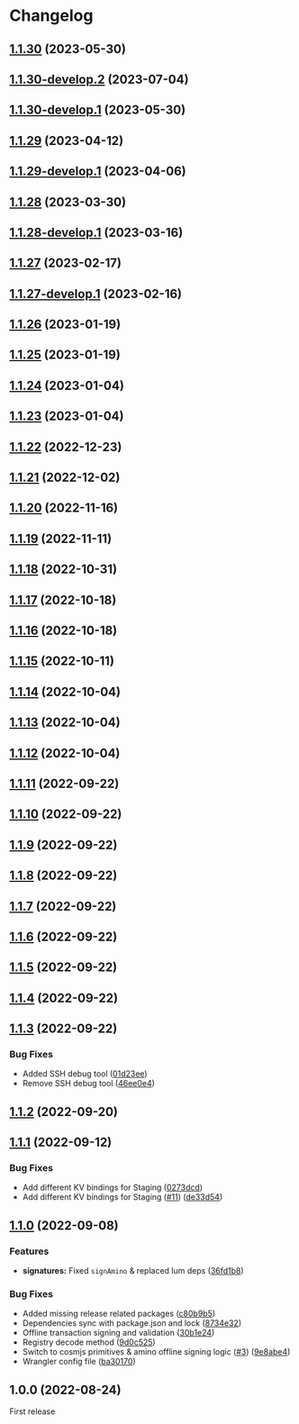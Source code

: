 # Changelog

## [1.1.30](https://github.com/cheqd/secret-box-service/compare/1.1.29...1.1.30) (2023-05-30)

## [1.1.30-develop.2](https://github.com/cheqd/secret-box-service/compare/1.1.30-develop.1...1.1.30-develop.2) (2023-07-04)

## [1.1.30-develop.1](https://github.com/cheqd/secret-box-service/compare/1.1.29...1.1.30-develop.1) (2023-05-30)

## [1.1.29](https://github.com/cheqd/secret-box-service/compare/1.1.28...1.1.29) (2023-04-12)

## [1.1.29-develop.1](https://github.com/cheqd/secret-box-service/compare/1.1.28...1.1.29-develop.1) (2023-04-06)

## [1.1.28](https://github.com/cheqd/secret-box-service/compare/1.1.27...1.1.28) (2023-03-30)

## [1.1.28-develop.1](https://github.com/cheqd/secret-box-service/compare/1.1.27...1.1.28-develop.1) (2023-03-16)

## [1.1.27](https://github.com/cheqd/secret-box-service/compare/1.1.26...1.1.27) (2023-02-17)

## [1.1.27-develop.1](https://github.com/cheqd/secret-box-service/compare/1.1.26...1.1.27-develop.1) (2023-02-16)

## [1.1.26](https://github.com/cheqd/secret-box-service/compare/1.1.25...1.1.26) (2023-01-19)

## [1.1.25](https://github.com/cheqd/secret-box-service/compare/1.1.24...1.1.25) (2023-01-19)

## [1.1.24](https://github.com/cheqd/secret-box-service/compare/1.1.23...1.1.24) (2023-01-04)

## [1.1.23](https://github.com/cheqd/secret-box-service/compare/1.1.22...1.1.23) (2023-01-04)

## [1.1.22](https://github.com/cheqd/secret-box-service/compare/1.1.21...1.1.22) (2022-12-23)

## [1.1.21](https://github.com/cheqd/secret-box-service/compare/1.1.20...1.1.21) (2022-12-02)

## [1.1.20](https://github.com/cheqd/secret-box-service/compare/1.1.19...1.1.20) (2022-11-16)

## [1.1.19](https://github.com/cheqd/secret-box-service/compare/1.1.18...1.1.19) (2022-11-11)

## [1.1.18](https://github.com/cheqd/secret-box-service/compare/1.1.17...1.1.18) (2022-10-31)

## [1.1.17](https://github.com/cheqd/secret-box-service/compare/1.1.16...1.1.17) (2022-10-18)

## [1.1.16](https://github.com/cheqd/secret-box-service/compare/1.1.15...1.1.16) (2022-10-18)

## [1.1.15](https://github.com/cheqd/secret-box-service/compare/1.1.14...1.1.15) (2022-10-11)

## [1.1.14](https://github.com/cheqd/secret-box-service/compare/1.1.13...1.1.14) (2022-10-04)

## [1.1.13](https://github.com/cheqd/secret-box-service/compare/1.1.12...1.1.13) (2022-10-04)

## [1.1.12](https://github.com/cheqd/secret-box-service/compare/1.1.11...1.1.12) (2022-10-04)

## [1.1.11](https://github.com/cheqd/secret-box-service/compare/1.1.10...1.1.11) (2022-09-22)

## [1.1.10](https://github.com/cheqd/secret-box-service/compare/1.1.9...1.1.10) (2022-09-22)

## [1.1.9](https://github.com/cheqd/secret-box-service/compare/1.1.8...1.1.9) (2022-09-22)

## [1.1.8](https://github.com/cheqd/secret-box-service/compare/1.1.7...1.1.8) (2022-09-22)

## [1.1.7](https://github.com/cheqd/secret-box-service/compare/1.1.6...1.1.7) (2022-09-22)

## [1.1.6](https://github.com/cheqd/secret-box-service/compare/1.1.5...1.1.6) (2022-09-22)

## [1.1.5](https://github.com/cheqd/secret-box-service/compare/1.1.4...1.1.5) (2022-09-22)

## [1.1.4](https://github.com/cheqd/secret-box-service/compare/1.1.3...1.1.4) (2022-09-22)

## [1.1.3](https://github.com/cheqd/secret-box-service/compare/1.1.2...1.1.3) (2022-09-22)


### Bug Fixes

* Added SSH debug tool ([01d23ee](https://github.com/cheqd/secret-box-service/commit/01d23ee30c14ccf287167374ed56a0934b9d061e))
* Remove SSH debug tool ([46ee0e4](https://github.com/cheqd/secret-box-service/commit/46ee0e4a1e338fa3b94487b2673dda8bfbcc60b2))

## [1.1.2](https://github.com/cheqd/secret-box-service/compare/1.1.1...1.1.2) (2022-09-20)

## [1.1.1](https://github.com/cheqd/secret-box-service/compare/1.1.0...1.1.1) (2022-09-12)

### Bug Fixes

* Add different KV bindings for Staging ([0273dcd](https://github.com/cheqd/secret-box-service/commit/0273dcd722c672d59070139cf1b93c32740476b7))
* Add different KV bindings for Staging ([#11](https://github.com/cheqd/secret-box-service/issues/11)) ([de33d54](https://github.com/cheqd/secret-box-service/commit/de33d548b4587d22bd9f14b5c2d0c81c1f7ecff7))

## [1.1.0](https://github.com/cheqd/secret-box-service/compare/1.0.0...1.1.0) (2022-09-08)

### Features

* **signatures:** Fixed `signAmino` & replaced lum deps ([36fd1b8](https://github.com/cheqd/secret-box-service/commit/36fd1b81b7ad20bbd36375b59d87a79b4cf5a927))

### Bug Fixes

* Added missing release related packages ([c80b9b5](https://github.com/cheqd/secret-box-service/commit/c80b9b588f2b605152efdc66a92f11c18a047dd6))
* Dependencies sync with package.json and lock ([8734e32](https://github.com/cheqd/secret-box-service/commit/8734e32fe501916949f1fe3650a662ba6e46afb3))
* Offline transaction signing and validation ([30b1e24](https://github.com/cheqd/secret-box-service/commit/30b1e242fdea45968b29e58796fd95299e94c8c3))
* Registry decode method ([9d0c525](https://github.com/cheqd/secret-box-service/commit/9d0c5250e49a0b88bc528eaf1e94b4d3692b520b))
* Switch to cosmjs primitives & amino offline signing logic  ([#3](https://github.com/cheqd/secret-box-service/issues/3)) ([9e8abe4](https://github.com/cheqd/secret-box-service/commit/9e8abe48c8cd67187010eae851cd7f0fa8ea58c6))
* Wrangler config file ([ba30170](https://github.com/cheqd/secret-box-service/commit/ba30170f010c99eb7baf8381074dde90d7be5b59))

## 1.0.0 (2022-08-24)

First release
